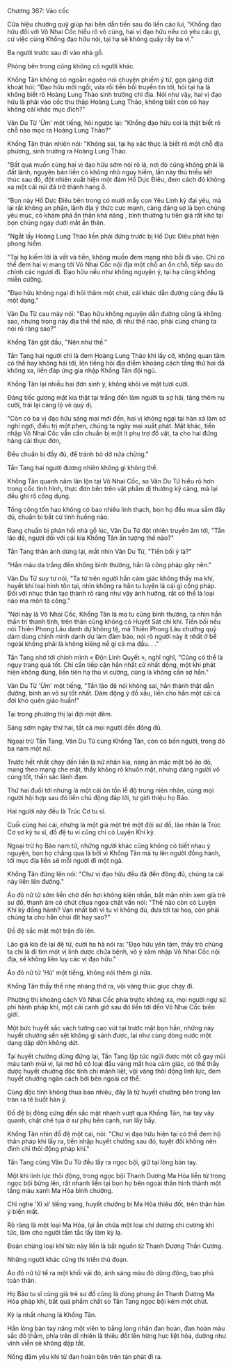 




Chương 367: Vào cốc


Cửa hiệu chưởng quỹ giúp hai bên dẫn tiến sau đó liền cáo lui, "Khổng đạo hữu đối với Vô Nhai Cốc hiểu rõ vô cùng, hai vị đạo hữu nếu có yêu cầu gì, cứ việc cùng Khổng đạo hữu nói, tại hạ sẽ không quấy rầy ba vị."

Ba người trước sau đi vào nhà gỗ.

Phòng bên trong cũng không có người khác.

Khổng Tân không có ngoằn ngoèo nói chuyện phiếm ý tứ, gọn gàng dứt khoát hỏi: "Đạo hữu mời ngồi, vừa rồi tiền bối truyền tin tới, hỏi tại hạ là không biết rõ Hoàng Lung Thảo sinh trưởng chi địa. Nói như vậy, hai vị đạo hữu là phải vào cốc thu thập Hoàng Lung Thảo, không biết còn có hay không cái khác mục đích?"

Vân Du Tử 'Ừm' một tiếng, hỏi ngược lại: "Khổng đạo hữu coi là thật biết rõ chỗ nào mọc ra Hoàng Lung Thảo?"

Khổng Tân thản nhiên nói: "Không sai, tại hạ xác thực là biết rõ một chỗ địa phương, sinh trưởng ra Hoàng Lung Thảo.

"Bất quá muốn cùng hai vị đạo hữu sớm nói rõ là, nơi đó cũng không phải là đất lành, nguyên bản liền có không nhỏ nguy hiểm, lần này thú triều kết thúc sau đó, đột nhiên xuất hiện một đám Hổ Dực Điêu, đem cách đó không xa một cái núi đá trở thành hang ổ.

"Bọn này Hổ Dực Điêu bên trong có mười mấy con Yêu Linh kỳ đại yêu, mà lại rất không an phận, lãnh địa ý thức cực mạnh, càng đáng sợ là bọn chúng yêu mục, có khám phá ẩn thân khả năng , bình thường tu tiên giả rất khó tại bọn chúng ngay dưới mắt ẩn thân.

"Ngắt lấy Hoàng Lung Thảo liền phải đứng trước bị Hổ Dực Điêu phát hiện phong hiểm.

"Tại hạ kiếm lời là vất vả tiền, không muốn đem mạng nhỏ bồi đi vào. Chỉ có thể đem hai vị mang tới Vô Nhai Cốc nội địa một chỗ an ổn chỗ, tiếp sau do chính các ngươi đi. Đạo hữu nếu như không nguyện ý, tại hạ cũng không miễn cưỡng.

"Đạo hữu không ngại đi hỏi thăm một chút, cái khác dẫn đường cũng đều là một dạng."

Vân Du Tử cau mày nói: "Đạo hữu không nguyện dẫn đường cũng là không sao, nhưng trong này địa thế thế nào, đi như thế nào, phải cùng chúng ta nói rõ ràng sao?"

Khổng Tân gật đầu, "Nên như thế."

Tần Tang hai người chỉ là đem Hoàng Lung Thảo khi lấy cớ, không quan tâm có thể hay không hái tới, lên tiếng hỏi địa điểm khoảng cách tầng thứ hai đã không xa, liền đáp ứng gia nhập Khổng Tân đội ngũ.

Khổng Tân lại nhiều hai đơn sinh ý, không khỏi vẻ mặt tươi cười.

Đáng tiếc gương mặt kia thật tại trắng đến làm người ta sợ hãi, tăng thêm nụ cười, trái lại càng lộ vẻ quỷ dị.

"Còn có ba vị đạo hữu sáng mai mới đến, hai vị không ngại tại hàn xá làm sơ nghỉ ngơi, điều trị một phen, chúng ta ngày mai xuất phát. Mặt khác, tiến nhập Vô Nhai Cốc vẫn cần chuẩn bị một ít phụ trợ đồ vật, ta cho hai đứng hàng cái thực đơn,

Đều chuẩn bị đầy đủ, để tránh bỏ dở nửa chừng."

Tần Tang hai người đương nhiên không gì không thể.

Khổng Tân quanh năm lăn lộn tại Vô Nhai Cốc, so Vân Du Tử hiểu rõ hơn trong cốc tình hình, thực đơn bên trên vật phẩm dị thường kỹ càng, mà lại đều ghi rõ công dụng.

Tổng cộng tốn hao không có bao nhiêu linh thạch, bọn họ đều mua sắm đầy đủ, chuẩn bị bất cứ tình huống nào.

Đang chuẩn bị phản hồi nhà gỗ lúc, Vân Du Tử đột nhiên truyền âm tới, "Tần lão đệ, ngươi đối với cái kia Khổng Tân ấn tượng thế nào?"

Tần Tang thân ảnh dừng lại, mắt nhìn Vân Du Tử, "Tiền bối ý là?"

"Hắn màu da trắng đến không bình thường, hẳn là công pháp gây nên."

Vân Du Tử suy tư nói, "Ta từ trên người hắn cảm giác không thấy ma khí, huyết khí loại hình tồn tại, nhìn không ra hắn tu luyện là cái gì công pháp. Đối với nhục thân tạo thành rõ ràng như vậy ảnh hưởng, rất có thể là loại nào ma môn tà công."

"Nơi này là Vô Nhai Cốc, Khổng Tân là ma tu cũng bình thường, ta nhìn hắn thần trí thanh tỉnh, trên thân cũng không có Huyết Sát chi khí. Tiền bối nếu nói Thiên Phong Lâu danh dự không tệ, mà Thiên Phong Lâu chưởng quỹ dám dùng chính mình danh dự làm đảm bảo, nói rõ người này ít nhất ở bề ngoài không phải là không kiêng nể gì cả ma đầu. . ."

Tần Tang nhớ tới chính mình « Độn Linh Quyết », nghĩ nghĩ, "Cũng có thể là ngụy trang quá tốt. Chỉ cần tiếp cận hắn nhất cử nhất động, một khi phát hiện không đúng, liền tiên hạ thủ vi cường, cũng là không cần sợ hắn."

Vân Du Tử 'Ừm' một tiếng, "Tần lão đệ nói không sai, hắn thành thật dẫn đường, bình an vô sự tốt nhất. Dám động ý đồ xấu, liền cho hắn một cái cả đời khó quên giáo huấn!"

Tại trong phường thị lại đợi một đêm.

Sáng sớm ngày thứ hai, tất cả mọi người đến đông đủ.

Ngoại trừ Tần Tang, Vân Du Tử cùng Khổng Tân, còn có bốn người, trong đó ba nam một nữ.

Trước hết nhất chạy đến liền là nữ nhân kia, nàng ăn mặc một bộ áo đỏ, mang theo mạng che mặt, thấy không rõ khuôn mặt, nhưng dáng người vô cùng tốt, thần sắc lãnh đạm.

Thứ hai đuổi tới nhưng là một cái ôn tồn lễ độ trung niên nhân, cùng mọi người hội hợp sau đó liền chủ động đáp lời, tự giới thiệu họ Bảo.

Hai người này đều là Trúc Cơ tu sĩ.

Cuối cùng hai cái, nhưng là một già một trẻ một đôi sư đồ, lão nhân là Trúc Cơ sơ kỳ tu sĩ, đồ đệ tu vi cũng chỉ có Luyện Khí kỳ.

Ngoại trừ họ Bảo nam tử, những người khác cũng không có biết nhau ý nguyện, bọn họ chẳng qua là bởi vì Khổng Tân mà tụ lên người đồng hành, tới mục địa liền sẽ mỗi người đi một ngả.

Khổng Tân đứng lên nói: "Chư vị đạo hữu đều đã đến đông đủ, chúng ta cái này liền lên đường."

Áo đỏ nữ tử sớm liền chờ đến hơi không kiên nhẫn, bất mãn nhìn xem già trẻ sư đồ, thanh âm có chút chua ngoa chất vấn nói: "Thế nào còn có Luyện Khí kỳ đồng hành? Vạn nhất bởi vì tu vi không đủ, đưa tới tai hoạ, còn phải chúng ta cho hắn chùi đít hay sao?"

Đồ đệ sắc mặt một trận đỏ lên.

Lão giả kia đè lại đệ tử, cười ha hả nói ra: "Đạo hữu yên tâm, thầy trò chúng ta chỉ là đi tìm một vị linh dược chữa bệnh, vô ý xâm nhập Vô Nhai Cốc nội địa, sẽ không liên lụy các vị đạo hữu."

Áo đỏ nữ tử 'Hừ' một tiếng, không nói thêm gì nữa.

Khổng Tân thấy thế nhẹ nhàng thở ra, vội vàng thúc giục chạy đi.

Phường thị khoảng cách Vô Nhai Cốc phía trước không xa, mọi người ngự sử phi hành pháp khí, một cái canh giờ sau đó liền tới đến Vô Nhai Cốc biên giới.

Một bức huyết sắc vách tường cao vút tại trước mặt bọn hắn, những này huyết chướng sền sệt không gì sánh được, lại như cùng dòng nước một dạng dập dờn không dứt.

Tại huyết chướng dừng đứng lại, Tần Tang lập tức ngửi được một cỗ gay mũi máu tanh mùi vị, lại mơ hồ có loại đầu váng mắt hoa cảm giác, có thể thấy được huyết chướng độc tính chi mãnh liệt, vội vàng thôi động linh lực, đem huyết chướng ngăn cách bởi bên ngoài cơ thể.

Cùng độc tính không thua bao nhiêu, đây là từ huyết chướng bên trong lan tràn ra tê buốt hàn ý.

Đồ đệ bị đông cứng đến sắc mặt nhanh vượt qua Khổng Tân, hai tay vây quanh, chặt chẽ tựa ở sư phụ bên cạnh, run lẩy bẩy.

Khổng Tân nhìn đồ đệ một cái, nói: "Chư vị đạo hữu hiện tại có thể đem hộ thân pháp khí lấy ra, tiến nhập huyết chướng sau đó, tuyệt đối không nên đình chỉ thôi động pháp khí."

Tần Tang cùng Vân Du Tử đều lấy ra ngọc bội, giữ tại lòng bàn tay.

Một khi linh lực thôi động, trong ngọc bội Thanh Dương Ma Hỏa liền từ trong ngọc bội bừng lên, rất nhanh liền tại bọn họ bên ngoài thân hình thành một tầng màu xanh Ma Hỏa bình chướng.

Chỉ nghe 'Xì xì' tiếng vang, huyết chướng bị Ma Hỏa thiêu đốt, trên thân hàn ý biến mất.

Rõ ràng là một loại Ma Hỏa, lại ẩn chứa một loại chí dương chí cương khí tức, làm cho người tấm tắc lấy làm kỳ lạ.

Đoán chừng loại khí tức này liền là bắt nguồn từ Thanh Dương Thần Cương.

Những người khác cũng thi triển thủ đoạn.

Áo đỏ nữ tử tế ra một khối vải đỏ, ánh sáng màu đỏ dũng động, bao phủ toàn thân.

Họ Bảo tu sĩ cùng già trẻ sư đồ cũng là dùng phong ấn Thanh Dương Ma Hỏa pháp khí, bất quá phẩm chất so Tần Tang ngọc bội kém một chút.

Kỳ lạ nhất nhưng là Khổng Tân.

Hắn lòng bàn tay nâng một viên to bằng long nhãn đan hoàn, đan hoàn màu sắc đỏ thẫm, phía trên dĩ nhiên là thiêu đốt lên hừng hực liệt hỏa, dường như vĩnh viễn sẽ không dập tắt.

Nồng đậm yêu khí từ đan hoàn bên trên tán phát đi ra.




